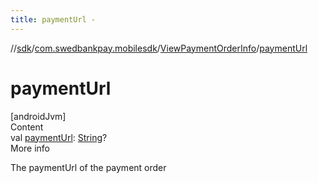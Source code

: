 ```yaml
---
title: paymentUrl -
---
```

//[sdk](../../../index)/[com.swedbankpay.mobilesdk](../index)/[ViewPaymentOrderInfo](index)/[paymentUrl](payment-url)



# paymentUrl  
[androidJvm]  
Content  
val [paymentUrl](payment-url): [String](https://kotlinlang.org/api/latest/jvm/stdlib/kotlin/-string/index.html)?  
More info  


The paymentUrl of the payment order

  



